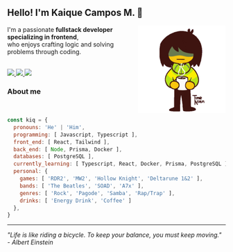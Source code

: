 ## Hello! I'm Kaique Campos M. 👋  

<img src="./kris.gif" align="right" width="40%"/>
<p>
  I'm a passionate <strong>fullstack developer specializing in frontend</strong>, <br/>
  who enjoys crafting logic and solving problems through coding. 
</p>
<br/>

<a href="https://linkedin.com/in/kaiquecamposm" target="_blank">
  <img src="https://img.shields.io/badge/LinkedIn-%230077B5?style=for-the-badge&logo=linkedin&logoColor=white" target="_blank"/>
</a>
<a href = "mailto:kaiquedecampos2@gmail.com">
  <img src="https://img.shields.io/badge/Gmail-%23333?style=for-the-badge&logo=gmail&logoColor=white" target="_blank"/>
</a>  
<a href="https://instagram.com/Iamk_aique" target="_blank">
  <img src="https://img.shields.io/badge/Instagram-%23E4405F?style=for-the-badge&logo=instagram&logoColor=white" target="_blank"/>
</a>

### About me
<br/>

```js
const kiq = {
  pronouns: 'He' | 'Him',
  programming: [ Javascript, Typescript ],
  front_end: [ React, Tailwind ],
  back_end: [ Node, Prisma, Docker ],
  databases: [ PostgreSQL ],
  currently_learning: [ Typescript, React, Docker, Prisma, PostgreSQL ],
  personal: {
    games: [ 'RDR2', 'MW2', 'Hollow Knight', 'Deltarune 1&2' ],
    bands: [ 'The Beatles', 'SOAD', 'A7x' ],
    genres: [ 'Rock', 'Pagode', 'Samba', 'Rap/Trap' ],
    drinks: [ 'Energy Drink', 'Coffee' ]
  },
}
```

---

<em> "Life is like riding a bicycle. To keep your balance, you must keep moving." - Albert Einstein </em>
